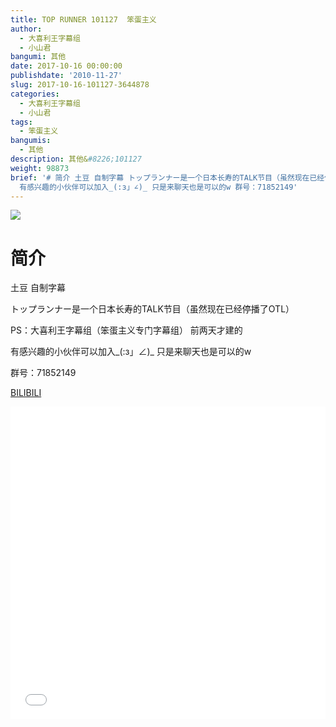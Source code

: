 ```yaml
---
title: TOP RUNNER 101127  笨蛋主义
author:
  - 大喜利王字幕组
  - 小山君
bangumi: 其他
date: 2017-10-16 00:00:00
publishdate: '2010-11-27'
slug: 2017-10-16-101127-3644878
categories:
  - 大喜利王字幕组
  - 小山君
tags:
  - 笨蛋主义
bangumis:
  - 其他
description: 其他&#8226;101127
weight: 98873
brief: '# 简介 土豆 自制字幕 トップランナー是一个日本长寿的TALK节目（虽然现在已经停播了OTL） PS：大喜利王字幕组（笨蛋主义专门字幕组） 前两天才建的
  有感兴趣的小伙伴可以加入_(:з」∠)_ 只是来聊天也是可以的w 群号：71852149'
---
```


![](https://i.imgur.com/VHhLs3w.png)

# 简介  
土豆 自制字幕 


トップランナー是一个日本长寿的TALK节目（虽然现在已经停播了OTL）


PS：大喜利王字幕组（笨蛋主义专门字幕组） 前两天才建的 


有感兴趣的小伙伴可以加入_(:з」∠)_  只是来聊天也是可以的w


群号：71852149







  [BILIBILI](https://www.bilibili.com/video/av3644878/)


<div class="vcontainer">  <iframe class='video' src="//www.bilibili.com/blackboard/player.html?aid=3644878" width="100%" height="500" frameborder="0" allowfullscreen="allowfullscreen"></iframe></div>
